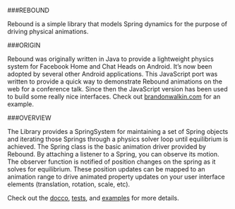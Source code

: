 ###REBOUND

Rebound is a simple library that models Spring dynamics for the purpose of
driving physical animations.

###ORIGIN

Rebound was originally written in Java to provide a lightweight physics system
for Facebook Home and Chat Heads on Android. It’s now been adopted by several
other Android applications. This JavaScript port was written to provide a quick
way to demonstrate Rebound animations on the web for a conference talk. Since
then the JavaScript version has been used to build some really nice interfaces.
Check out [brandonwalkin.com](http://brandonwalkin.com) for an example.

###OVERVIEW

The Library provides a SpringSystem for maintaining a set of Spring objects and
iterating those Springs through a physics solver loop until equilibrium is
achieved. The Spring class is the basic animation driver provided by Rebound.
By attaching a listener to a Spring, you can observe its motion. The observer
function is notified of position changes on the spring as it solves for
equilibrium. These position updates can be mapped to an animation range to
drive animated property updates on your user interface elements (translation,
    rotation, scale, etc).

Check out the [docco](http://facebook.github.io/rebound-js/docs/rebound.html),
[tests](http://facebook.github.io/rebound-js/browser_test/index.html), and
[examples](http://facebook.github.io/rebound-js/examples) for more details.
